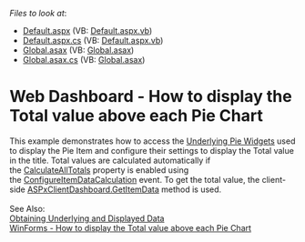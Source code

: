 <!-- default file list -->
*Files to look at*:

* [Default.aspx](./CS/ASPxDashboard/Default.aspx) (VB: [Default.aspx.vb](./VB/ASPxDashboard/Default.aspx.vb))
* [Default.aspx.cs](./CS/ASPxDashboard/Default.aspx.cs) (VB: [Default.aspx.vb](./VB/ASPxDashboard/Default.aspx.vb))
* [Global.asax](./CS/ASPxDashboard/Global.asax) (VB: [Global.asax](./VB/ASPxDashboard/Global.asax))
* [Global.asax.cs](./CS/ASPxDashboard/Global.asax.cs) (VB: [Global.asax](./VB/ASPxDashboard/Global.asax))
<!-- default file list end -->
# Web Dashboard - How to display the Total value above each Pie Chart

<p>This example demonstrates how to access the <a href="https://documentation.devexpress.com/Dashboard/CustomDocument18020.aspx">Underlying Pie Widgets</a> used to display the Pie Item and configure their settings to display the Total value in the title. Total values are calculated automatically if the <a href="https://documentation.devexpress.com/Dashboard/DevExpressDashboardWebConfigureItemDataCalculationWebEventArgs_CalculateAllTotalstopic.aspx">CalculateAllTotals</a> property is enabled using the <a href="https://documentation.devexpress.com/Dashboard/DevExpress.DashboardWeb.ASPxDashboard.ConfigureItemDataCalculation.event">ConfigureItemDataCalculation</a> event. To get the total value, the client-side <a href="https://documentation.devexpress.com/Dashboard/DevExpressDashboardWebScriptsASPxClientDashboard_GetItemDatatopic.aspx">ASPxClientDashboard.GetItemData</a> method is used. <br><br>See Also:<br><a href="https://documentation.devexpress.com/Dashboard/17642/Preparing-the-Designer-and-Viewer-Applications/Web-Viewer/Obtaining-Underlying-and-Displayed-Data">Obtaining Underlying and Displayed Data</a><br><a href="https://github.com/DevExpress-Examples/how-to-display-the-total-value-above-each-pie-chart">WinForms - How to display the Total value above each Pie Chart</a> </p>

<br/>


